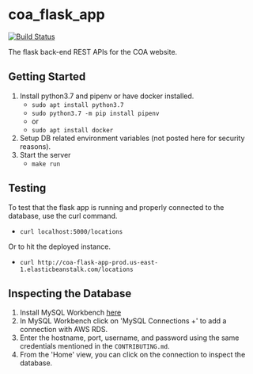 # coa_flask_app

[![Build Status](https://travis-ci.com/CleanOceanAction/coa_flask_app.svg?branch=master)](https://travis-ci.com/CleanOceanAction/coa_flask_app)

The flask back-end REST APIs for the COA website.

## Getting Started

1. Install python3.7 and pipenv or have docker installed.
    - `sudo apt install python3.7`
    - `sudo python3.7 -m pip install pipenv`
    - or
    - `sudo apt install docker`
2. Setup DB related environment variables (not posted here for security reasons).
3. Start the server
    - `make run`

## Testing

To test that the flask app is running and properly connected to the database,
use the curl command.

- `curl localhost:5000/locations`

Or to hit the deployed instance.

- `curl http://coa-flask-app-prod.us-east-1.elasticbeanstalk.com/locations`

## Inspecting the Database

1. Install MySQL Workbench [here](https://dev.mysql.com/downloads/workbench/)
2. In MySQL Workbench click on 'MySQL Connections +' to add
   a connection with AWS RDS.
3. Enter the hostname, port, username, and password using the
   same credentials mentioned in the `CONTRIBUTING.md`.
4. From the 'Home' view, you can click on the connection to inspect the database.